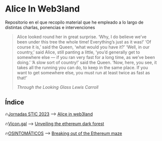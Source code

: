 # Alice In Web3land

Repositorio en el que recopilo material que he empleado a lo largo de distintas charlas, ponencias e intervenciones

> Alice looked round her in great surprise. ‘Why, I do believe we’ve been under this tree the whole time! Everything’s just as it was!’
> ‘Of course it is,’ said the Queen, ‘what would you have it?’
> ‘Well, in our country,’ said Alice, still panting a little, ‘you’d generally get to somewhere else — if you ran very fast for a long time, as we’ve been doing.’
> ‘A slow sort of country!’ said the Queen. ‘Now, here, you see, it takes all the running you can do, to keep in the same place.
> If you want to get somewhere else, you must run at least twice as fast as that!’
> 
> *Through the Looking Glass Lewis Carroll*

## Índice

🔥[Jornadas STIC 2023](https://jornadas.ccn-cert.cni.es/es/programa/xvii-jornadas-ccn-cert/ponencia/alice-in-web3land) --> [Alice in web3land](./mempoolTales/)

🔥[Vicon.gal](https://vicon.gal/) --> [Unveiling the ethereum dark forest](./mempoolTales/)

🔥[OSINTOMÁTICOS](https://2025.osintomatico.com/) --> [Breaking out of the Ethereum maze ](./TheEthereumMaze/)

